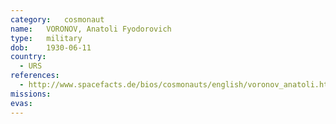```yaml
---
category:	cosmonaut
name:	VORONOV, Anatoli Fyodorovich 
type:	military
dob:	1930-06-11
country:
  - URS
references:
  - http://www.spacefacts.de/bios/cosmonauts/english/voronov_anatoli.htm
missions:
evas:
---
```

